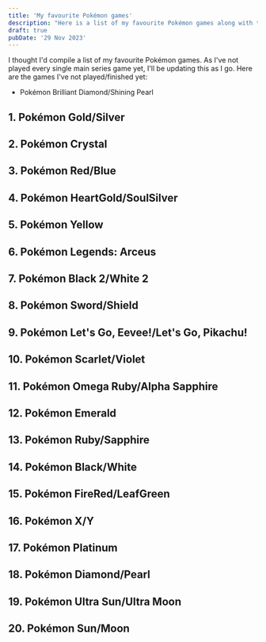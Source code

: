 ```yaml
---
title: 'My favourite Pokémon games'
description: "Here is a list of my favourite Pokémon games along with the reasons why."
draft: true
pubDate: '29 Nov 2023'
---
```


I thought I'd compile a list of my favourite Pokémon games. As I've not played every single main series game yet, I'll be updating this as I go. Here are the games I've not played/finished yet:

* Pokémon Brilliant Diamond/Shining Pearl

## 1. Pokémon Gold/Silver
## 2. Pokémon Crystal
## 3. Pokémon Red/Blue
## 4. Pokémon HeartGold/SoulSilver
## 5. Pokémon Yellow
## 6. Pokémon Legends: Arceus
## 7. Pokémon Black 2/White 2
## 8. Pokémon Sword/Shield
## 9. Pokémon Let's Go, Eevee!/Let's Go, Pikachu!
## 10. Pokémon Scarlet/Violet
## 11. Pokémon Omega Ruby/Alpha Sapphire
## 12. Pokémon Emerald
## 13. Pokémon Ruby/Sapphire
## 14. Pokémon Black/White
## 15. Pokémon FireRed/LeafGreen
## 16. Pokémon X/Y
## 17. Pokémon Platinum
## 18. Pokémon Diamond/Pearl
## 19. Pokémon Ultra Sun/Ultra Moon
## 20. Pokémon Sun/Moon
